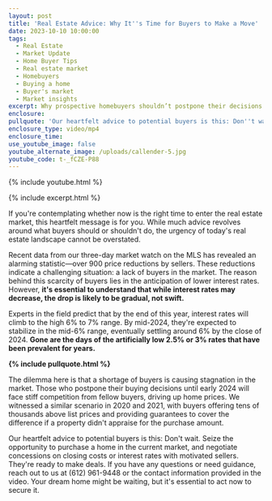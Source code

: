 ```yaml
---
layout: post
title: 'Real Estate Advice: Why It''s Time for Buyers to Make a Move'
date: 2023-10-10 10:00:00
tags:
  - Real Estate
  - Market Update
  - Home Buyer Tips
  - Real estate market
  - Homebuyers
  - Buying a home
  - Buyer's market
  - Market insights
excerpt: Why prospective homebuyers shouldn’t postpone their decisions.
enclosure:
pullquote: 'Our heartfelt advice to potential buyers is this: Don''t wait.'
enclosure_type: video/mp4
enclosure_time:
use_youtube_image: false
youtube_alternate_image: /uploads/callender-5.jpg
youtube_code: t-_fCZE-P88
---
```

{% include youtube.html %}

{% include excerpt.html %}

If you're contemplating whether now is the right time to enter the real estate market, this heartfelt message is for you. While much advice revolves around what buyers should or shouldn't do, the urgency of today's real estate landscape cannot be overstated.

Recent data from our three-day market watch on the MLS has revealed an alarming statistic—over 900 price reductions by sellers. These reductions indicate a challenging situation: a lack of buyers in the market. The reason behind this scarcity of buyers lies in the anticipation of lower interest rates. However, **it's essential to understand that while interest rates may decrease, the drop is likely to be gradual, not swift.**

Experts in the field predict that by the end of this year, interest rates will climb to the high 6% to 7% range. By mid-2024, they're expected to stabilize in the mid-6% range, eventually settling around 6% by the close of 2024. **Gone are the days of the artificially low 2.5% or 3% rates that have been prevalent for years.**

**{% include pullquote.html %}**

The dilemma here is that a shortage of buyers is causing stagnation in the market. Those who postpone their buying decisions until early 2024 will face stiff competition from fellow buyers, driving up home prices. We witnessed a similar scenario in 2020 and 2021, with buyers offering tens of thousands above list prices and providing guarantees to cover the difference if a property didn't appraise for the purchase amount.

Our heartfelt advice to potential buyers is this: Don't wait. Seize the opportunity to purchase a home in the current market, and negotiate concessions on closing costs or interest rates with motivated sellers. They're ready to make deals. If you have any questions or need guidance, reach out to us at (612) 961-9448 or the contact information provided in the video. Your dream home might be waiting, but it's essential to act now to secure it.